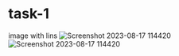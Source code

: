 # task-1
 image with lins
![Screenshot 2023-08-17 114420](https://github.com/nitinlabana/task-1/assets/67837026/b7da0586-4074-4e19-815b-a795abb81e9f)
![Screenshot 2023-08-17 114420](https://github.com/nitinlabana/task-1/assets/67837026/ff24d794-7a63-442e-a801-f0a8daf5817c)
